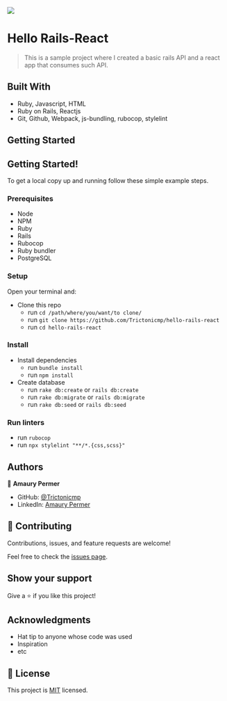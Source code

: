 ![](https://img.shields.io/badge/Microverse-blueviolet)

# Hello Rails-React

> This is a sample project where I created a basic rails API and a react app that consumes such API.


## Built With

- Ruby, Javascript, HTML
- Ruby on Rails, Reactjs
- Git, Github, Webpack, js-bundling, rubocop, stylelint

## Getting Started
## Getting Started!


To get a local copy up and running follow these simple example steps.

### Prerequisites
- Node
- NPM
- Ruby
- Rails
- Rubocop
- Ruby bundler
- PostgreSQL

### Setup
Open your terminal and:
- Clone this repo
  - run ```cd /path/where/you/want/to clone/```
  - run ```git clone https://github.com/Trictonicmp/hello-rails-react```
  - run ```cd hello-rails-react```
  
### Install
- Install dependencies
  - run ```bundle install```
  - run ```npm install```
- Create database
  - run ```rake db:create``` or ```rails db:create``` 
  - run ```rake db:migrate``` or ```rails db:migrate```
  - run ```rake db:seed``` or ```rails db:seed```


### Run linters
- run ```rubocop```
- run ```npx stylelint "**/*.{css,scss}"```


## Authors


👤 **Amaury Permer**

- GitHub: [@Trictonicmp](https://github.com/Trictonicmp)
- LinkedIn: [Amaury Permer](https://linkedin.com/in/amaury-permer)



## 🤝 Contributing

Contributions, issues, and feature requests are welcome!

Feel free to check the [issues page](../../issues/).

## Show your support

Give a ⭐️ if you like this project!

## Acknowledgments

- Hat tip to anyone whose code was used
- Inspiration
- etc

## 📝 License

This project is [MIT](./LICENSE) licensed.
